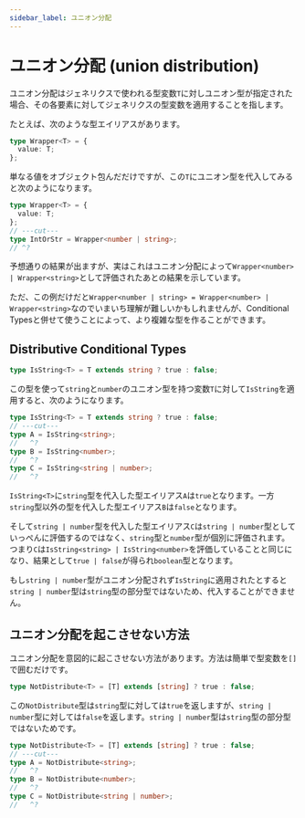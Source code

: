 ```yaml
---
sidebar_label: ユニオン分配
---
```


# ユニオン分配 (union distribution)

ユニオン分配はジェネリクスで使われる型変数`T`に対しユニオン型が指定された場合、その各要素に対してジェネリクスの型変数を適用することを指します。

たとえば、次のような型エイリアスがあります。

```ts twoslash
type Wrapper<T> = {
  value: T;
};
```

単なる値をオブジェクト包んだだけですが、この`T`にユニオン型を代入してみると次のようになります。

```ts twoslash
type Wrapper<T> = {
  value: T;
};
// ---cut---
type IntOrStr = Wrapper<number | string>;
// ^?
```

予想通りの結果が出ますが、実はこれはユニオン分配によって`Wrapper<number> | Wrapper<string>`として評価されたあとの結果を示しています。

ただ、この例だけだと`Wrapper<number | string> = Wrapper<number> | Wrapper<string>`なのでいまいち理解が難しいかもしれませんが、Conditional Typesと併せて使うことによって、より複雑な型を作ることができます。

## Distributive Conditional Types

```ts twoslash
type IsString<T> = T extends string ? true : false;
```

この型を使って`string`と`number`のユニオン型を持つ変数`T`に対して`IsString`を適用すると、次のようになります。

```ts twoslash
type IsString<T> = T extends string ? true : false;
// ---cut---
type A = IsString<string>;
//   ^?
type B = IsString<number>;
//   ^?
type C = IsString<string | number>;
//   ^?
```

`IsString<T>`に`string`型を代入した型エイリアス`A`は`true`となります。一方`string`型以外の型を代入した型エイリアス`B`は`false`となります。

そして`string | number`型を代入した型エイリアス`C`は`string | number`型としていっぺんに評価するのではなく、`string`型と`number`型が個別に評価されます。つまり`C`は`IsString<string> | IsString<number>`を評価していることと同じになり、結果として`true | false`が得られ`boolean`型となります。

もし`string | number`型がユニオン分配されず`IsString`に適用されたとすると`string | number`型は`string`型の部分型ではないため、代入することができません。

## ユニオン分配を起こさせない方法

ユニオン分配を意図的に起こさせない方法があります。方法は簡単で型変数を`[]`で囲むだけです。

```ts twoslash
type NotDistribute<T> = [T] extends [string] ? true : false;
```

この`NotDistribute`型は`string`型に対しては`true`を返しますが、`string | number`型に対しては`false`を返します。`string | number`型は`string`型の部分型ではないためです。

```ts twoslash
type NotDistribute<T> = [T] extends [string] ? true : false;
// ---cut---
type A = NotDistribute<string>;
//   ^?
type B = NotDistribute<number>;
//   ^?
type C = NotDistribute<string | number>;
//   ^?
```
